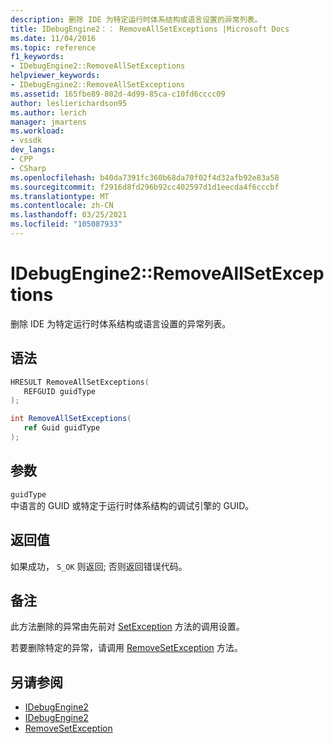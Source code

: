 ```yaml
---
description: 删除 IDE 为特定运行时体系结构或语言设置的异常列表。
title: IDebugEngine2：： RemoveAllSetExceptions |Microsoft Docs
ms.date: 11/04/2016
ms.topic: reference
f1_keywords:
- IDebugEngine2::RemoveAllSetExceptions
helpviewer_keywords:
- IDebugEngine2::RemoveAllSetExceptions
ms.assetid: 165fbe89-802d-4d99-85ca-c10fd6cccc09
author: leslierichardson95
ms.author: lerich
manager: jmartens
ms.workload:
- vssdk
dev_langs:
- CPP
- CSharp
ms.openlocfilehash: b40da7391fc360b68da70f02f4d32afb92e83a58
ms.sourcegitcommit: f2916d8fd296b92cc402597d1d1eecda4f6cccbf
ms.translationtype: MT
ms.contentlocale: zh-CN
ms.lasthandoff: 03/25/2021
ms.locfileid: "105087933"
---
```

# <a name="idebugengine2removeallsetexceptions"></a>IDebugEngine2::RemoveAllSetExceptions
删除 IDE 为特定运行时体系结构或语言设置的异常列表。

## <a name="syntax"></a>语法

```cpp
HRESULT RemoveAllSetExceptions( 
   REFGUID guidType
);
```

```csharp
int RemoveAllSetExceptions( 
   ref Guid guidType
);
```

## <a name="parameters"></a>参数
`guidType`\
中语言的 GUID 或特定于运行时体系结构的调试引擎的 GUID。

## <a name="return-value"></a>返回值
 如果成功， `S_OK` 则返回; 否则返回错误代码。

## <a name="remarks"></a>备注
 此方法删除的异常由先前对 [SetException](../../../extensibility/debugger/reference/idebugengine2-setexception.md) 方法的调用设置。

 若要删除特定的异常，请调用 [RemoveSetException](../../../extensibility/debugger/reference/idebugengine2-removesetexception.md) 方法。

## <a name="see-also"></a>另请参阅
- [IDebugEngine2](../../../extensibility/debugger/reference/idebugengine2.md)
- [IDebugEngine2](../../../extensibility/debugger/reference/idebugengine2.md)
- [RemoveSetException](../../../extensibility/debugger/reference/idebugengine2-removesetexception.md)
